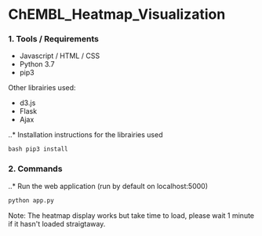 # ChEMBL_Heatmap_Visualization


### 1. Tools / Requirements
- Javascript / HTML / CSS
- Python 3.7
- pip3

Other librairies used:
- d3.js
- Flask
- Ajax

..* Installation instructions for the librairies used

``bash
pip3 install 
``


### 2. Commands

..* Run the web application (run by default on localhost:5000)

```bash
python app.py
```

Note: The heatmap display works but take time to load, please wait 1 minute if it hasn't loaded straigtaway.
